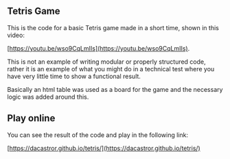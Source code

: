 ## Tetris Game

This is the code for a basic Tetris game made in a short time, shown in this video:

[https://youtu.be/wso9CqLmIIs](https://youtu.be/wso9CqLmIIs).

This is not an example of writing modular or properly structured code, rather it is an example of what you might do in a technical test where you have very little time to show a functional result.

Basically an html table was used as a board for the game and the necessary logic was added around this.

## Play online

You can see the result of the code and play in the following link:

[https://dacastror.github.io/tetris/](https://dacastror.github.io/tetris/)
